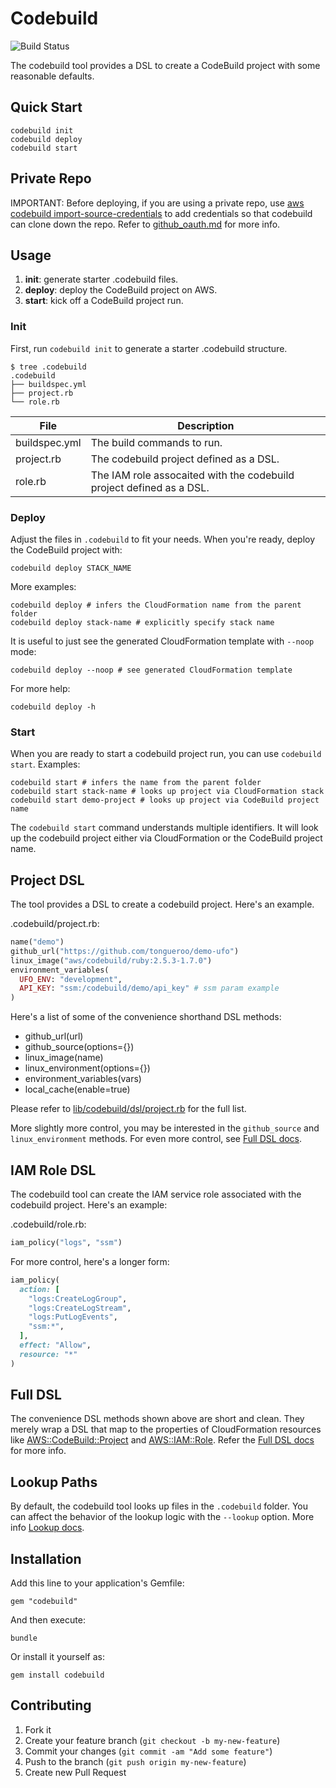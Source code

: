 # Codebuild

![Build Status](https://codebuild.us-west-2.amazonaws.com/badges?uuid=eyJlbmNyeXB0ZWREYXRhIjoidHFFaithL1pLZWFEUzBXbk5LY05Mc0FrZW56NDVJWTArbUlOdzBUalVPWWZ5a1ZYUEFtTkhlbFBjeURRZEd1Q292WTI1RUJwWkcvdEgxUXhSYnBqVU9VPSIsIml2UGFyYW1ldGVyU3BlYyI6IjJ0dnpqMC9XMzQ4VExCMGgiLCJtYXRlcmlhbFNldFNlcmlhbCI6MX0%3D&branch=master)

The codebuild tool provides a DSL to create a CodeBuild project with some reasonable defaults.

## Quick Start

    codebuild init
    codebuild deploy
    codebuild start

## Private Repo

IMPORTANT: Before deploying, if you are using a private repo, use [aws codebuild import-source-credentials](https://docs.aws.amazon.com/cli/latest/reference/codebuild/import-source-credentials.html) to add credentials so that codebuild can clone down the repo.  Refer to [github_oauth.md](readme/github_oauth.md) for more info.

## Usage

1. **init**: generate starter .codebuild files.
2. **deploy**: deploy the CodeBuild project on AWS.
3. **start**: kick off a CodeBuild project run.

### Init

First, run `codebuild init` to generate a starter .codebuild structure.

    $ tree .codebuild
    .codebuild
    ├── buildspec.yml
    ├── project.rb
    └── role.rb

File | Description
--- | ---
buildspec.yml | The build commands to run.
project.rb | The codebuild project defined as a DSL.
role.rb | The IAM role assocaited with the codebuild project defined as a DSL.

### Deploy

Adjust the files in `.codebuild` to fit your needs. When you're ready, deploy the CodeBuild project with:

    codebuild deploy STACK_NAME

More examples:

    codebuild deploy # infers the CloudFormation name from the parent folder
    codebuild deploy stack-name # explicitly specify stack name

It is useful to just see the generated CloudFormation template with `--noop` mode:

    codebuild deploy --noop # see generated CloudFormation template

For more help:

    codebuild deploy -h

### Start

When you are ready to start a codebuild project run, you can use `codebuild start`. Examples:

    codebuild start # infers the name from the parent folder
    codebuild start stack-name # looks up project via CloudFormation stack
    codebuild start demo-project # looks up project via CodeBuild project name

The `codebuild start` command understands multiple identifiers. It will look up the codebuild project either via CloudFormation or the CodeBuild project name.

## Project DSL

The tool provides a DSL to create a codebuild project.  Here's an example.

.codebuild/project.rb:

```ruby
name("demo")
github_url("https://github.com/tongueroo/demo-ufo")
linux_image("aws/codebuild/ruby:2.5.3-1.7.0")
environment_variables(
  UFO_ENV: "development",
  API_KEY: "ssm:/codebuild/demo/api_key" # ssm param example
)
```

Here's a list of some of the convenience shorthand DSL methods:

* github_url(url)
* github_source(options={})
* linux_image(name)
* linux_environment(options={})
* environment_variables(vars)
* local_cache(enable=true)

Please refer to [lib/codebuild/dsl/project.rb](lib/codebuild/dsl/project.rb) for the full list.

More slightly more control, you may be interested in the `github_source` and `linux_environment` methods.  For even more control, see [Full DSL docs](readme/full_dsl.md).

## IAM Role DSL

The codebuild tool can create the IAM service role associated with the codebuild project. Here's an example:

.codebuild/role.rb:

```ruby
iam_policy("logs", "ssm")
```

For more control, here's a longer form:

```ruby
iam_policy(
  action: [
    "logs:CreateLogGroup",
    "logs:CreateLogStream",
    "logs:PutLogEvents",
    "ssm:*",
  ],
  effect: "Allow",
  resource: "*"
)
```

## Full DSL

The convenience DSL methods shown above are short and clean.  They merely wrap a DSL that map to the properties of CloudFormation resources like [AWS::CodeBuild::Project](https://docs.aws.amazon.com/AWSCloudFormation/latest/UserGuide/aws-resource-codebuild-project.html) and [AWS::IAM::Role](https://docs.aws.amazon.com/AWSCloudFormation/latest/UserGuide/aws-resource-iam-role.html). Refer the [Full DSL docs](readme/full_dsl.md) for more info.

## Lookup Paths

By default, the codebuild tool looks up files in the `.codebuild` folder.  You can affect the behavior of the lookup logic with the `--lookup` option.  More info [Lookup docs](readme/lookup.md).

## Installation

Add this line to your application's Gemfile:

    gem "codebuild"

And then execute:

    bundle

Or install it yourself as:

    gem install codebuild

## Contributing

1. Fork it
2. Create your feature branch (`git checkout -b my-new-feature`)
3. Commit your changes (`git commit -am "Add some feature"`)
4. Push to the branch (`git push origin my-new-feature`)
5. Create new Pull Request
